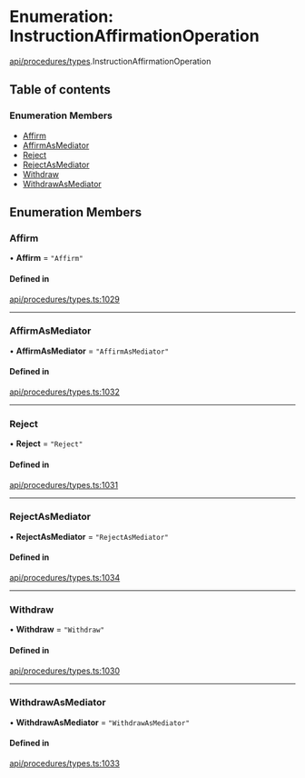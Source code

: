 # Enumeration: InstructionAffirmationOperation

[api/procedures/types](../wiki/api.procedures.types).InstructionAffirmationOperation

## Table of contents

### Enumeration Members

- [Affirm](../wiki/api.procedures.types.InstructionAffirmationOperation#affirm)
- [AffirmAsMediator](../wiki/api.procedures.types.InstructionAffirmationOperation#affirmasmediator)
- [Reject](../wiki/api.procedures.types.InstructionAffirmationOperation#reject)
- [RejectAsMediator](../wiki/api.procedures.types.InstructionAffirmationOperation#rejectasmediator)
- [Withdraw](../wiki/api.procedures.types.InstructionAffirmationOperation#withdraw)
- [WithdrawAsMediator](../wiki/api.procedures.types.InstructionAffirmationOperation#withdrawasmediator)

## Enumeration Members

### Affirm

• **Affirm** = ``"Affirm"``

#### Defined in

[api/procedures/types.ts:1029](https://github.com/PolymeshAssociation/polymesh-sdk/blob/8a9e72221/src/api/procedures/types.ts#L1029)

___

### AffirmAsMediator

• **AffirmAsMediator** = ``"AffirmAsMediator"``

#### Defined in

[api/procedures/types.ts:1032](https://github.com/PolymeshAssociation/polymesh-sdk/blob/8a9e72221/src/api/procedures/types.ts#L1032)

___

### Reject

• **Reject** = ``"Reject"``

#### Defined in

[api/procedures/types.ts:1031](https://github.com/PolymeshAssociation/polymesh-sdk/blob/8a9e72221/src/api/procedures/types.ts#L1031)

___

### RejectAsMediator

• **RejectAsMediator** = ``"RejectAsMediator"``

#### Defined in

[api/procedures/types.ts:1034](https://github.com/PolymeshAssociation/polymesh-sdk/blob/8a9e72221/src/api/procedures/types.ts#L1034)

___

### Withdraw

• **Withdraw** = ``"Withdraw"``

#### Defined in

[api/procedures/types.ts:1030](https://github.com/PolymeshAssociation/polymesh-sdk/blob/8a9e72221/src/api/procedures/types.ts#L1030)

___

### WithdrawAsMediator

• **WithdrawAsMediator** = ``"WithdrawAsMediator"``

#### Defined in

[api/procedures/types.ts:1033](https://github.com/PolymeshAssociation/polymesh-sdk/blob/8a9e72221/src/api/procedures/types.ts#L1033)
